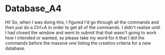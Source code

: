 # Database_A4

Hi! So, when I was doing this, I figured I'd go through all the commands and then just do a Ctrl+A in order to get all of the commands. I didn't realize until I had
closed the window and went to submit that that wasn't going to work how I intended or wanted, so please take my word for it that I did the commands before the massive 
one listing the creation criteria for a new database. 
